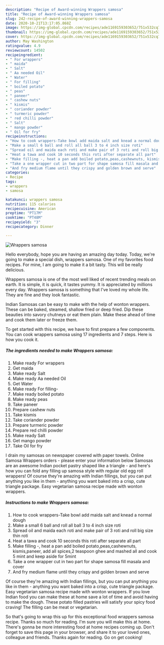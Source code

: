 ```yaml
---
description: "Recipe of Award-winning Wrappers samosa"
title: "Recipe of Award-winning Wrappers samosa"
slug: 242-recipe-of-award-winning-wrappers-samosa
date: 2020-10-21T13:17:05.868Z
image: https://img-global.cpcdn.com/recipes/ade1169159303652/751x532cq70/wrappers-samosa-recipe-main-photo.jpg
thumbnail: https://img-global.cpcdn.com/recipes/ade1169159303652/751x532cq70/wrappers-samosa-recipe-main-photo.jpg
cover: https://img-global.cpcdn.com/recipes/ade1169159303652/751x532cq70/wrappers-samosa-recipe-main-photo.jpg
author: May Washington
ratingvalue: 4.9
reviewcount: 14502
recipeingredient:
- " For wrappers"
- " maida"
- " Salt"
- " Aa needed Oil"
- " Water"
- " For filling"
- " boiled potato"
- " peas"
- " paneer"
- " cashew nuts"
- " kismis"
- " coriander powder"
- " turmeric powder"
- " red chilli powder"
- " Salt"
- " mango powder"
- " Oil for fry"
recipeinstructions:
- "How to cook wrappers-Take bowl add maida salt and knead a normal dough"
- "Make a small 6 ball and roll all ball 3 to 4 inch size roti"
- "Spread oil and maida each roti and make pair of 3 roti and roll big size thin roti"
- "Heat a tawa and cook 10 seconds this roti after separate all part"
- "Make filling -, heat a pan add boiled potato,peas,cashewnuts, kismis,paneer, add all spices,2 teaspoon ghee and mashed all and cook 5 mint and keep aside for 5mint"
- "Take a one wrapper cut in two part for shape samosa fill masala and cover"
- "And fry medium flame until they crispy and golden brown and serve"
categories:
- Recipe
tags:
- wrappers
- samosa

katakunci: wrappers samosa 
nutrition: 115 calories
recipecuisine: American
preptime: "PT17M"
cooktime: "PT48M"
recipeyield: "3"
recipecategory: Dinner

---
```



![Wrappers samosa](https://img-global.cpcdn.com/recipes/ade1169159303652/751x532cq70/wrappers-samosa-recipe-main-photo.jpg)

Hello everybody, hope you are having an amazing day today. Today, we're going to make a special dish, wrappers samosa. One of my favorites food recipes. For mine, I am going to make it a bit tasty. This will be really delicious.

Wrappers samosa is one of the most well liked of recent trending meals on earth. It is simple, it is quick, it tastes yummy. It is appreciated by millions every day. Wrappers samosa is something that I've loved my whole life. They are fine and they look fantastic.

Indian Samosas can be easy to make with the help of wonton wrappers. These can be baked, steamed, shallow fried or deep fried. Dip these beauties into savory chutneys or eat them plain. Make these ahead of time and cook them later or freeze them.


To get started with this recipe, we have to first prepare a few components. You can cook wrappers samosa using 17 ingredients and 7 steps. Here is how you cook it.

<!--inarticleads1-->

##### The ingredients needed to make Wrappers samosa:

1. Make ready  For wrappers
1. Get  maida
1. Make ready  Salt
1. Make ready  Aa needed Oil
1. Get  Water
1. Make ready  For filling-
1. Make ready  boiled potato
1. Make ready  peas
1. Take  paneer
1. Prepare  cashew nuts
1. Take  kismis
1. Take  coriander powder
1. Prepare  turmeric powder
1. Prepare  red chilli powder
1. Make ready  Salt
1. Get  mango powder
1. Take  Oil for fry


I drain my samosas on newspaper covered with paper towels. Online Samosa Wrappers orders - please enter your information below Samosas are an awesome Indian pocket pastry shaped like a triangle - and here&#39;s how you can fold any filling up samosa style with regular old egg roll wrappers! Of course they&#39;re amazing with Indian fillings, but you can put anything you like in them - anything you want baked into a crisp, cute triangle package. Easy vegetarian samosa recipe made with wonton wrappers. 

<!--inarticleads2-->

##### Instructions to make Wrappers samosa:

1. How to cook wrappers-Take bowl add maida salt and knead a normal dough
1. Make a small 6 ball and roll all ball 3 to 4 inch size roti
1. Spread oil and maida each roti and make pair of 3 roti and roll big size thin roti
1. Heat a tawa and cook 10 seconds this roti after separate all part
1. Make filling -, heat a pan add boiled potato,peas,cashewnuts, kismis,paneer, add all spices,2 teaspoon ghee and mashed all and cook 5 mint and keep aside for 5mint
1. Take a one wrapper cut in two part for shape samosa fill masala and cover
1. And fry medium flame until they crispy and golden brown and serve


Of course they&#39;re amazing with Indian fillings, but you can put anything you like in them - anything you want baked into a crisp, cute triangle package. Easy vegetarian samosa recipe made with wonton wrappers. If you love Indian food you can make these at home save a lot of time and avoid having to make the dough. These potato filled pastries will satisfy your spicy food craving! The filling can be meat or vegetarian. 

So that's going to wrap this up for this exceptional food wrappers samosa recipe. Thanks so much for reading. I'm sure you will make this at home. There's gonna be more interesting food at home recipes coming up. Don't forget to save this page in your browser, and share it to your loved ones, colleague and friends. Thanks again for reading. Go on get cooking!
